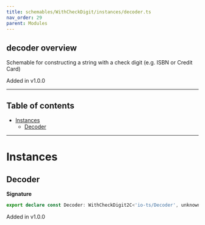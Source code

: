 ```yaml
---
title: schemables/WithCheckDigit/instances/decoder.ts
nav_order: 29
parent: Modules
---
```


## decoder overview

Schemable for constructing a string with a check digit (e.g. ISBN or Credit Card)

Added in v1.0.0

---

<h2 class="text-delta">Table of contents</h2>

- [Instances](#instances)
  - [Decoder](#decoder)

---

# Instances

## Decoder

**Signature**

```ts
export declare const Decoder: WithCheckDigit2C<'io-ts/Decoder', unknown>
```

Added in v1.0.0
